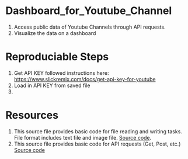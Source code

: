 # Dashboard_for_Youtube_Channel
1. Access public data of Youtube Channels through API requests. 
2. Visualize the data on a dashboard

# Reproduciable Steps
1. Get API KEY followed instructions here: https://www.slickremix.com/docs/get-api-key-for-youtube
2. Load in API KEY from saved file
3. 

# Resources
1. This source file provides basic code for file reading and writing tasks. File format includes text file and image file. [Source code](https://github.com/Luming-ubc/API-requests/blob/main/open_files.py).
2. This source file provides basic code for API requests (Get, Post, etc.) [Source code](https://github.com/Luming-ubc/API-requests/blob/main/api_request.py)


